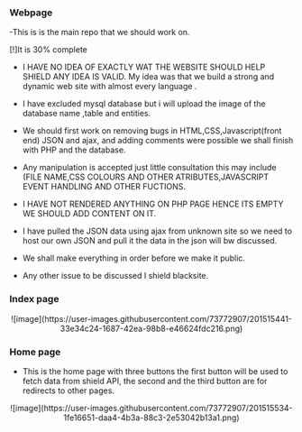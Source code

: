### Webpage
-This is is the main repo that we should work on.

[!]It is 30% complete 
- I HAVE NO IDEA OF EXACTLY WAT THE WEBSITE SHOULD HELP SHIELD ANY IDEA IS VALID. My idea was that we build a strong and dynamic web site with almost every language .

- I have excluded mysql database but i will upload the image of the database name ,table and entities.
- We should first work on  removing bugs in HTML,CSS,Javascript(front end) JSON and ajax, and adding comments were possible we shall finish with PHP and the database.

- Any manipulation is accepted just little consultation this may include (FILE NAME,CSS COLOURS AND OTHER ATRIBUTES,JAVASCRIPT EVENT HANDLING AND OTHER FUCTIONS.

- I HAVE NOT RENDERED ANYTHING ON PHP PAGE HENCE ITS EMPTY WE SHOULD ADD CONTENT ON IT.

- I have pulled the JSON data  using ajax from unknown site so we need to host our own JSON and pull it the data in the json will bw discussed.

- We shall make everything in order before we make it public.
- Any other issue to be discussed I shield blacksite.
### Index page
<center>![image](https://user-images.githubusercontent.com/73772907/201515441-33e34c24-1687-42ea-98b8-e46624fdc216.png)</center>

### Home page
- This is the home page with three buttons the first button will be used to fetch data from shield API, the second and the third button are for redirects to other pages. 
<center>![image](https://user-images.githubusercontent.com/73772907/201515534-1fe16651-daa4-4b3a-88c3-2e53042b13a1.png)</center>

